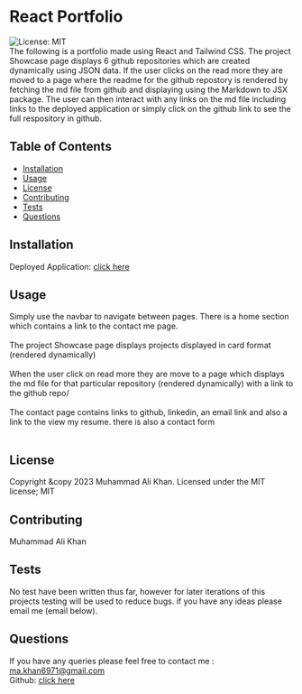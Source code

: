 # React Portfolio <!-- omit in toc -->
![License: MIT](https://img.shields.io/badge/License-MIT-yellow.svg) <br>
The following is a portfolio made using React and Tailwind CSS. The project Showcase page displays 6 github repositories which are created dynamically using JSON data. If the user clicks on the read more they are moved to a page where the readme for the github repostory is rendered by fetching the md file from github and displaying using the Markdown to JSX package. The user can then interact with any links on the md file including links to the deployed application or simply click on the github link to see the full respository in github. 
## Table of Contents <!-- omit in toc -->

- [Installation](#installation)
- [Usage](#usage)
- [License](#license)
- [Contributing](#contributing)
- [Tests](#tests)
- [Questions](#questions)

## Installation
Deployed Application: <a href="https://maks6831.github.io/React-Portfolio/">click here</a>
## Usage 
Simply use the navbar to navigate between pages.
There is a home section which contains a link to the contact me page.
<br></br>
The project Showcase page displays projects displayed in card format (rendered dynamically)
<br></br>
When the user click on read more they are move to a page which displays the md file for that particular repository (rendered dynamically) with a link to the github repo/
<br></br>
The contact page contains links to github, linkedin, an email link and also a link to the view my resume. there is also a contact form
<br></br>
## License
Copyright &copy 2023 Muhammad Ali Khan. Licensed under the MIT license;
MIT
## Contributing 
Muhammad Ali Khan
## Tests
No test have been written thus far, however for later iterations of this projects testing will be used to reduce bugs. if you have any ideas please email me (email below).
## Questions 
If you have any queries please feel free to contact me : ma.khan6971@gmail.com <br>
Github: <a href="https://github.com/Maks6831">click here</a>
